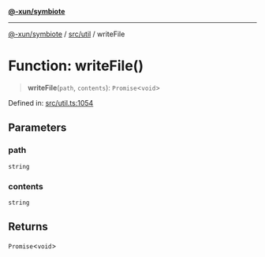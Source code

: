 [**@-xun/symbiote**](../../../README.md)

***

[@-xun/symbiote](../../../README.md) / [src/util](../README.md) / writeFile

# Function: writeFile()

> **writeFile**(`path`, `contents`): `Promise`\<`void`\>

Defined in: [src/util.ts:1054](https://github.com/Xunnamius/symbiote/blob/eabdf496b63a01bba079125634c7ec566eb20891/src/util.ts#L1054)

## Parameters

### path

`string`

### contents

`string`

## Returns

`Promise`\<`void`\>
